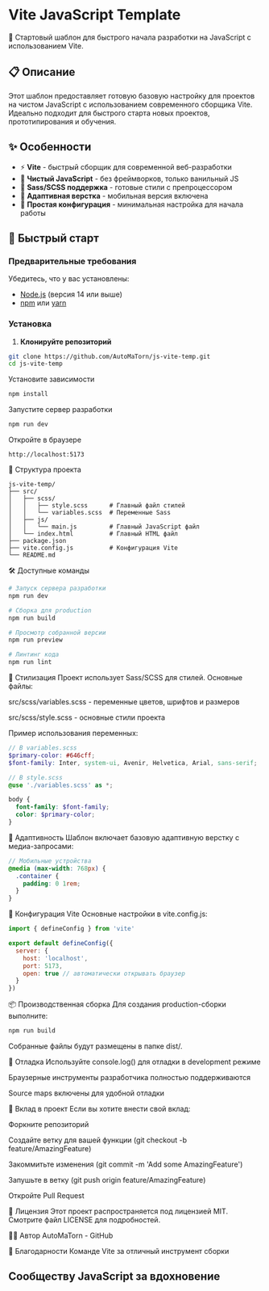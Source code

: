# Vite JavaScript Template

🚀 Стартовый шаблон для быстрого начала разработки на JavaScript с использованием Vite.

## 📋 Описание

Этот шаблон предоставляет готовую базовую настройку для проектов на чистом JavaScript с использованием современного сборщика Vite. Идеально подходит для быстрого старта новых проектов, прототипирования и обучения.

## ✨ Особенности

- ⚡ **Vite** - быстрый сборщик для современной веб-разработки
- 🎯 **Чистый JavaScript** - без фреймворков, только ванильный JS
- 🎨 **Sass/SCSS поддержка** - готовые стили с препроцессором
- 📱 **Адаптивная верстка** - мобильная версия включена
- 🔧 **Простая конфигурация** - минимальная настройка для начала работы

## 🚀 Быстрый старт

### Предварительные требования

Убедитесь, что у вас установлены:
- [Node.js](https://nodejs.org/) (версия 14 или выше)
- [npm](https://www.npmjs.com/) или [yarn](https://yarnpkg.com/)

### Установка

1. **Клонируйте репозиторий**
```bash
git clone https://github.com/AutoMaTorn/js-vite-temp.git
cd js-vite-temp
```
Установите зависимости

```bash
npm install
```
Запустите сервер разработки

```bash
npm run dev
```
Откройте в браузере

```text
http://localhost:5173
```
📁 Структура проекта
```text
js-vite-temp/
├── src/
│   ├── scss/
│   │   ├── style.scss      # Главный файл стилей
│   │   └── variables.scss  # Переменные Sass
│   ├── js/
│   │   └── main.js         # Главный JavaScript файл
│   └── index.html          # Главный HTML файл
├── package.json
├── vite.config.js          # Конфигурация Vite
└── README.md
```

🛠 Доступные команды
```bash
# Запуск сервера разработки
npm run dev

# Сборка для production
npm run build

# Просмотр собранной версии
npm run preview

# Линтинг кода
npm run lint
```

🎨 Стилизация
Проект использует Sass/SCSS для стилей. Основные файлы:

src/scss/variables.scss - переменные цветов, шрифтов и размеров

src/scss/style.scss - основные стили проекта

Пример использования переменных:

```scss
// В variables.scss
$primary-color: #646cff;
$font-family: Inter, system-ui, Avenir, Helvetica, Arial, sans-serif;

// В style.scss
@use './variables.scss' as *;

body {
  font-family: $font-family;
  color: $primary-color;
}
```

📱 Адаптивность
Шаблон включает базовую адаптивную верстку с медиа-запросами:


```scss
// Мобильные устройства
@media (max-width: 768px) {
  .container {
    padding: 0 1rem;
  }
}
```

🔧 Конфигурация Vite
Основные настройки в vite.config.js:


```javascript
import { defineConfig } from 'vite'

export default defineConfig({
  server: {
    host: 'localhost',
    port: 5173,
    open: true // автоматически открывать браузер
  }
})
```

📦 Производственная сборка
Для создания production-сборки выполните:

```bash
npm run build
```
Собранные файлы будут размещены в папке dist/.

🐛 Отладка
Используйте console.log() для отладки в development режиме

Браузерные инструменты разработчика полностью поддерживаются

Source maps включены для удобной отладки

🤝 Вклад в проект
Если вы хотите внести свой вклад:

Форкните репозиторий

Создайте ветку для вашей функции (git checkout -b feature/AmazingFeature)

Закоммитьте изменения (git commit -m 'Add some AmazingFeature')

Запушьте в ветку (git push origin feature/AmazingFeature)

Откройте Pull Request

📄 Лицензия
Этот проект распространяется под лицензией MIT. Смотрите файл LICENSE для подробностей.

👨‍💻 Автор
AutoMaTorn - GitHub

🙏 Благодарности
Команде Vite за отличный инструмент сборки

## Сообществу JavaScript за вдохновение

